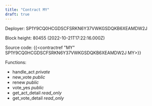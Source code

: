 ```yaml
---
title: "Contract MY"
draft: true
---
```

Deployer: SP1Y9CQ0HCGDSCFSRKN6Y37VWKGSDQKB6XEAMDW2J


 



Block height: 80455 (2022-10-21T17:22:16.000Z)

Source code: {{<contractref "MY" SP1Y9CQ0HCGDSCFSRKN6Y37VWKGSDQKB6XEAMDW2J MY>}}

Functions:

* handle_act _private_
* new_vote _public_
* renew _public_
* vote_yes _public_
* get_act_detail _read_only_
* get_vote_detail _read_only_

